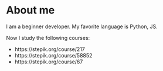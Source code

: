 <h1>About me</h1>

<p>I am a beginner developer.
My favorite language is Python, JS.</p>
<p>Now I study the following courses:</p>
<ul>
  <li>https://stepik.org/course/217</li>
  <li>https://stepik.org/course/58852</li>
  <li>https://stepik.org/course/67</li> 
</ul>
